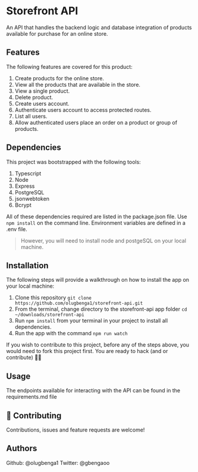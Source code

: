 # Storefront API

An API that handles the backend logic and database integration of products available for purchase for an online store.

## Features

The following features are covered for this product:

1. Create products for the online store.
2. View all the products that are available in the store.
3. View a single product.
4. Delete product.
5. Create users account.
6. Authenticate users account to access protected routes.
7. List all users.
8. Allow authenticated users place an order on a product or group of products.

## Dependencies

This project was bootstrapped with the following tools:

1. Typescript
2. Node
3. Express
4. PostgreSQL
5. jsonwebtoken
6. Bcrypt

All of these dependencies required are listed in the package.json file. Use `npm install` on the command line. Environment variables are defined in a .env file.

> However, you will need to install node and postgeSQL on your local machine.

## Installation

The following steps will provide a walkthrough on how to install the app on your local machine:

1. Clone this repository `git clone https://github.com/olugbenga1/storefront-api.git`
2. From the terminal, change directory to the storefront-api app folder `cd ~/downloads/storefront-api`
3. Run `npm install` from your terminal in your project to install all dependencies.
4. Run the app with the command `npm run watch`

If you wish to contribute to this project, before any of the steps above, you would need to fork this project first. You are ready to hack (and or contribute) ✌🏾

## Usage

The endpoints available for interacting with the API can be found in the requirements.md file

## 🤝 Contributing

Contributions, issues and feature requests are welcome!

## Authors

Github: @olugbenga1
Twitter: @gbengaoo
